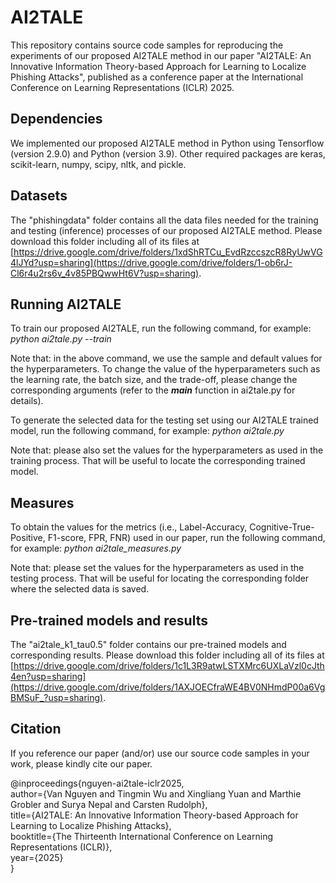 # AI2TALE

This repository contains source code samples for reproducing the experiments of our proposed AI2TALE method in our paper "AI2TALE: An Innovative Information Theory-based Approach for Learning to Localize Phishing Attacks", published as a conference paper at the International Conference on Learning Representations (ICLR) 2025.

## Dependencies
We implemented our proposed AI2TALE method in Python using Tensorflow (version 2.9.0) and Python (version 3.9). Other required packages are keras, scikit-learn, numpy, scipy, nltk, and pickle.

## Datasets
The "phishingdata" folder contains all the data files needed for the training and testing (inference) processes of our proposed AI2TALE method. Please download this folder including all of its files at [https://drive.google.com/drive/folders/1xdShRTCu_EvdRzccszcR8RyUwVG4lJYd?usp=sharing](https://drive.google.com/drive/folders/1-ob6rJ-Cl6r4u2rs6v_4v85PBQwwHt6V?usp=sharing).

## Running AI2TALE
To train our proposed AI2TALE, run the following command, for example: *python ai2tale.py --train*

Note that: in the above command, we use the sample and default values for the hyperparameters. To change the value of the hyperparameters such as the learning rate, the batch size, and the trade-off, please change the corresponding arguments (refer to the *__main__* function in ai2tale.py for details).

To generate the selected data for the testing set using our AI2TALE trained model, run the following command, for example: *python ai2tale.py*

Note that: please also set the values for the hyperparameters as used in the training process. That will be useful to locate the corresponding trained model.

## Measures
To obtain the values for the metrics (i.e., Label-Accuracy, Cognitive-True-Positive, F1-score, FPR, FNR) used in our paper, run the following command, for example: *python ai2tale_measures.py*

Note that: please set the values for the hyperparameters as used in the testing process. That will be useful for locating the corresponding folder where the selected data is saved.

## Pre-trained models and results
The "ai2tale_k1_tau0.5" folder contains our pre-trained models and corresponding results. Please download this folder including all of its files at [https://drive.google.com/drive/folders/1c1L3R9atwLSTXMrc6UXLaVzl0cJth4en?usp=sharing](https://drive.google.com/drive/folders/1AXJOECfraWE4BV0NHmdP00a6VgBMSuF_?usp=sharing).

## Citation

If you reference our paper (and/or) use our source code samples in your work, please kindly cite our paper.

@inproceedings{nguyen-ai2tale-iclr2025,<br/>
      author={Van Nguyen and Tingmin Wu and Xingliang Yuan and Marthie Grobler and Surya Nepal and Carsten Rudolph},<br/>
      title={AI2TALE: An Innovative Information Theory-based Approach for Learning to Localize Phishing Attacks},<br/>
      booktitle={The Thirteenth International Conference on Learning Representations (ICLR)},<br/>
      year={2025}<br/>
}
